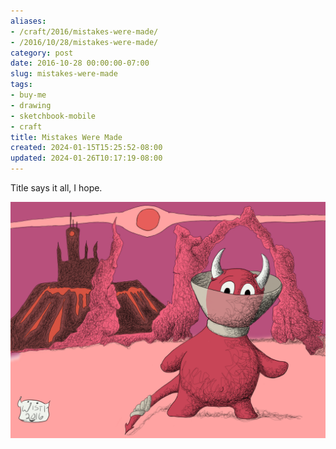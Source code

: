 ```yaml
---
aliases:
- /craft/2016/mistakes-were-made/
- /2016/10/28/mistakes-were-made/
category: post
date: 2016-10-28 00:00:00-07:00
slug: mistakes-were-made
tags:
- buy-me
- drawing
- sketchbook-mobile
- craft
title: Mistakes Were Made
created: 2024-01-15T15:25:52-08:00
updated: 2024-01-26T10:17:19-08:00
---
```


Title says it all, I hope.

![attachments/img/2016/cover-2016-10-28.png](../../../attachments/img/2016/cover-2016-10-28.png)

